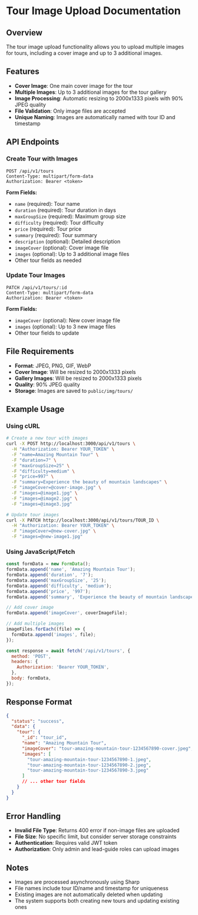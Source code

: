 # Tour Image Upload Documentation

## Overview

The tour image upload functionality allows you to upload multiple images for tours, including a cover image and up to 3 additional images.

## Features

- **Cover Image**: One main cover image for the tour
- **Multiple Images**: Up to 3 additional images for the tour gallery
- **Image Processing**: Automatic resizing to 2000x1333 pixels with 90% JPEG quality
- **File Validation**: Only image files are accepted
- **Unique Naming**: Images are automatically named with tour ID and timestamp

## API Endpoints

### Create Tour with Images

```
POST /api/v1/tours
Content-Type: multipart/form-data
Authorization: Bearer <token>
```

**Form Fields:**

- `name` (required): Tour name
- `duration` (required): Tour duration in days
- `maxGroupSize` (required): Maximum group size
- `difficulty` (required): Tour difficulty
- `price` (required): Tour price
- `summary` (required): Tour summary
- `description` (optional): Detailed description
- `imageCover` (optional): Cover image file
- `images` (optional): Up to 3 additional image files
- Other tour fields as needed

### Update Tour Images

```
PATCH /api/v1/tours/:id
Content-Type: multipart/form-data
Authorization: Bearer <token>
```

**Form Fields:**

- `imageCover` (optional): New cover image file
- `images` (optional): Up to 3 new image files
- Other tour fields to update

## File Requirements

- **Format**: JPEG, PNG, GIF, WebP
- **Cover Image**: Will be resized to 2000x1333 pixels
- **Gallery Images**: Will be resized to 2000x1333 pixels
- **Quality**: 90% JPEG quality
- **Storage**: Images are saved to `public/img/tours/`

## Example Usage

### Using cURL

```bash
# Create a new tour with images
curl -X POST http://localhost:3000/api/v1/tours \
  -H "Authorization: Bearer YOUR_TOKEN" \
  -F "name=Amazing Mountain Tour" \
  -F "duration=7" \
  -F "maxGroupSize=25" \
  -F "difficulty=medium" \
  -F "price=997" \
  -F "summary=Experience the beauty of mountain landscapes" \
  -F "imageCover=@cover-image.jpg" \
  -F "images=@image1.jpg" \
  -F "images=@image2.jpg" \
  -F "images=@image3.jpg"

# Update tour images
curl -X PATCH http://localhost:3000/api/v1/tours/TOUR_ID \
  -H "Authorization: Bearer YOUR_TOKEN" \
  -F "imageCover=@new-cover.jpg" \
  -F "images=@new-image1.jpg"
```

### Using JavaScript/Fetch

```javascript
const formData = new FormData();
formData.append('name', 'Amazing Mountain Tour');
formData.append('duration', '7');
formData.append('maxGroupSize', '25');
formData.append('difficulty', 'medium');
formData.append('price', '997');
formData.append('summary', 'Experience the beauty of mountain landscapes');

// Add cover image
formData.append('imageCover', coverImageFile);

// Add multiple images
imageFiles.forEach((file) => {
  formData.append('images', file);
});

const response = await fetch('/api/v1/tours', {
  method: 'POST',
  headers: {
    Authorization: 'Bearer YOUR_TOKEN',
  },
  body: formData,
});
```

## Response Format

```json
{
  "status": "success",
  "data": {
    "tour": {
      "_id": "tour_id",
      "name": "Amazing Mountain Tour",
      "imageCover": "tour-amazing-mountain-tour-1234567890-cover.jpeg",
      "images": [
        "tour-amazing-mountain-tour-1234567890-1.jpeg",
        "tour-amazing-mountain-tour-1234567890-2.jpeg",
        "tour-amazing-mountain-tour-1234567890-3.jpeg"
      ]
      // ... other tour fields
    }
  }
}
```

## Error Handling

- **Invalid File Type**: Returns 400 error if non-image files are uploaded
- **File Size**: No specific limit, but consider server storage constraints
- **Authentication**: Requires valid JWT token
- **Authorization**: Only admin and lead-guide roles can upload images

## Notes

- Images are processed asynchronously using Sharp
- File names include tour ID/name and timestamp for uniqueness
- Existing images are not automatically deleted when updating
- The system supports both creating new tours and updating existing ones
